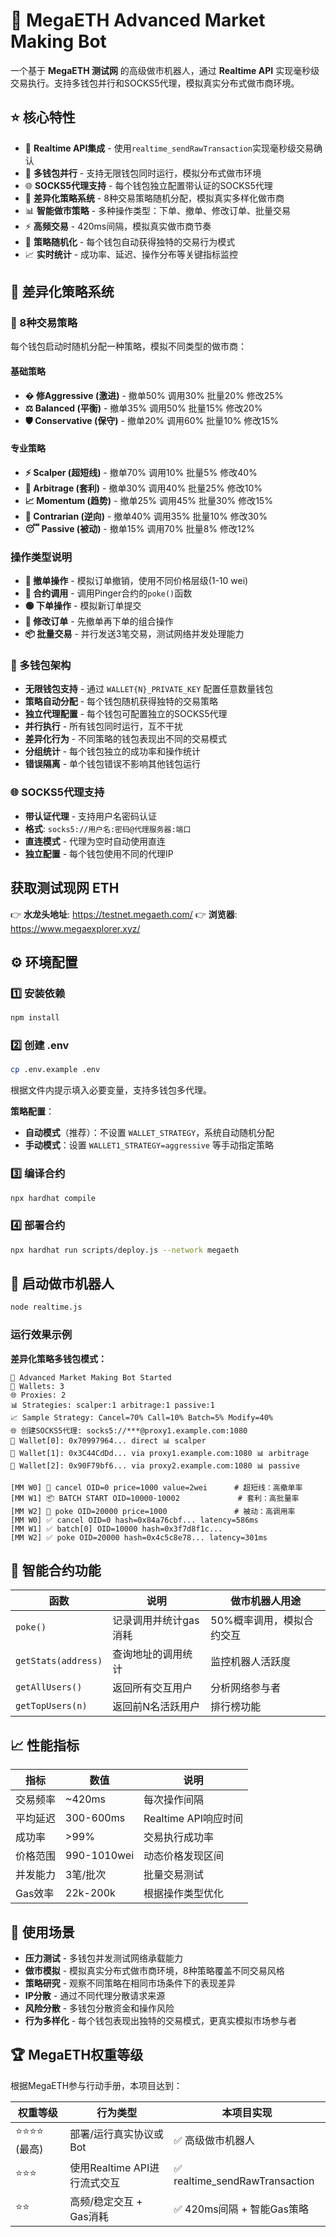 # 🤖 MegaETH Advanced Market Making Bot

一个基于 **MegaETH 测试网** 的高级做市机器人，通过 **Realtime API** 实现毫秒级交易执行。支持多钱包并行和SOCKS5代理，模拟真实分布式做市商环境。

## ⭐ 核心特性

- 🚀 **Realtime API集成** - 使用`realtime_sendRawTransaction`实现毫秒级交易确认
- 👥 **多钱包并行** - 支持无限钱包同时运行，模拟分布式做市环境
- 🌐 **SOCKS5代理支持** - 每个钱包独立配置带认证的SOCKS5代理
- 🎯 **差异化策略系统** - 8种交易策略随机分配，模拟真实多样化做市商
- 📊 **智能做市策略** - 多种操作类型：下单、撤单、修改订单、批量交易
- ⚡ **高频交易** - 420ms间隔，模拟真实做市商节奏
- 🎲 **策略随机化** - 每个钱包自动获得独特的交易行为模式
- 📈 **实时统计** - 成功率、延迟、操作分布等关键指标监控

## 🎯 差异化策略系统

### 🎲 8种交易策略
每个钱包启动时随机分配一种策略，模拟不同类型的做市商：

#### 基础策略
- **� 修Aggressive (激进)** - 撤单50% 调用30% 批量20% 修改25%
- **⚖️ Balanced (平衡)** - 撤单35% 调用50% 批量15% 修改20%  
- **🛡️ Conservative (保守)** - 撤单20% 调用60% 批量10% 修改15%

#### 专业策略
- **⚡ Scalper (超短线)** - 撤单70% 调用10% 批量5% 修改40%
- **🔄 Arbitrage (套利)** - 撤单30% 调用40% 批量25% 修改10%
- **📈 Momentum (趋势)** - 撤单25% 调用45% 批量30% 修改15%
- **🔀 Contrarian (逆向)** - 撤单40% 调用35% 批量10% 修改30%
- **😴 Passive (被动)** - 撤单15% 调用70% 批量8% 修改12%

### 操作类型说明
- **🔴 撤单操作** - 模拟订单撤销，使用不同价格层级(1-10 wei)
- **🔵 合约调用** - 调用Pinger合约的`poke()`函数
- **🟢 下单操作** - 模拟新订单提交
- **🔄 修改订单** - 先撤单再下单的组合操作
- **📦 批量交易** - 并行发送3笔交易，测试网络并发处理能力

### 👥 多钱包架构
- **无限钱包支持** - 通过 `WALLET{N}_PRIVATE_KEY` 配置任意数量钱包
- **策略自动分配** - 每个钱包随机获得独特的交易策略
- **独立代理配置** - 每个钱包可配置独立的SOCKS5代理
- **并行执行** - 所有钱包同时运行，互不干扰
- **差异化行为** - 不同策略的钱包表现出不同的交易模式
- **分组统计** - 每个钱包独立的成功率和操作统计
- **错误隔离** - 单个钱包错误不影响其他钱包运行

### 🌐 SOCKS5代理支持
- **带认证代理** - 支持用户名密码认证
- **格式**: `socks5://用户名:密码@代理服务器:端口`
- **直连模式** - 代理为空时自动使用直连
- **独立配置** - 每个钱包使用不同的代理IP

## 获取测试现网 ETH

👉 **水龙头地址**: https://testnet.megaeth.com/
👉 **浏览器**: https://www.megaexplorer.xyz/

## ⚙️ 环境配置

### 1️⃣ 安装依赖
```bash
npm install
```

### 2️⃣ 创建 .env
```bash
cp .env.example .env
```
根据文件内提示填入必要变量，支持多钱包多代理。

**策略配置**：
- **自动模式**（推荐）：不设置 `WALLET_STRATEGY`，系统自动随机分配
- **手动模式**：设置 `WALLET1_STRATEGY=aggressive` 等手动指定策略

### 3️⃣ 编译合约
```bash
npx hardhat compile
```

### 4️⃣ 部署合约
```bash
npx hardhat run scripts/deploy.js --network megaeth
```

## 🚀 启动做市机器人

```bash
node realtime.js
```

### 运行效果示例

**差异化策略多钱包模式：**
```
🤖 Advanced Market Making Bot Started
👥 Wallets: 3
🌐 Proxies: 2
📊 Strategies: scalper:1 arbitrage:1 passive:1
📈 Sample Strategy: Cancel=70% Call=10% Batch=5% Modify=40%
🌐 创建SOCKS5代理: socks5://***@proxy1.example.com:1080
💼 Wallet[0]: 0x70997964... direct 📊 scalper
💼 Wallet[1]: 0x3C44CdDd... via proxy1.example.com:1080 📊 arbitrage  
💼 Wallet[2]: 0x90F79bf6... via proxy2.example.com:1080 📊 passive

[MM W0] 🔴 cancel OID=0 price=1000 value=2wei      # 超短线：高撤单率
[MM W1] 📦 BATCH START OID=10000-10002             # 套利：高批量率
[MM W2] 🔵 poke OID=20000 price=1000               # 被动：高调用率
[MM W0] ✅ cancel OID=0 hash=0x84a76cbf... latency=586ms
[MM W1] ✅ batch[0] OID=10000 hash=0x3f7d8f1c...
[MM W2] ✅ poke OID=20000 hash=0x4c5c8e78... latency=301ms
```

## 🧠 智能合约功能

| 函数 | 说明 | 做市机器人用途 |
|------|------|----------------|
| `poke()` | 记录调用并统计gas消耗 | 50%概率调用，模拟合约交互 |
| `getStats(address)` | 查询地址的调用统计 | 监控机器人活跃度 |
| `getAllUsers()` | 返回所有交互用户 | 分析网络参与者 |
| `getTopUsers(n)` | 返回前N名活跃用户 | 排行榜功能 |

## 📈 性能指标

| 指标 | 数值 | 说明 |
|------|------|------|
| 交易频率 | ~420ms | 每次操作间隔 |
| 平均延迟 | 300-600ms | Realtime API响应时间 |
| 成功率 | >99% | 交易执行成功率 |
| 价格范围 | 990-1010wei | 动态价格发现区间 |
| 并发能力 | 3笔/批次 | 批量交易测试 |
| Gas效率 | 22k-200k | 根据操作类型优化 |

## 🎯 使用场景

- **压力测试** - 多钱包并发测试网络承载能力
- **做市模拟** - 模拟真实分布式做市商环境，8种策略覆盖不同交易风格
- **策略研究** - 观察不同策略在相同市场条件下的表现差异
- **IP分散** - 通过不同代理分散请求来源
- **风险分散** - 多钱包分散资金和操作风险
- **行为多样化** - 每个钱包表现出独特的交易模式，更真实模拟市场参与者

## 🏆 MegaETH权重等级

根据MegaETH参与行动手册，本项目达到：

| 权重等级 | 行为类型 | 本项目实现 |
|----------|----------|------------|
| ⭐⭐⭐⭐ (最高) | 部署/运行真实协议或Bot | ✅ 高级做市机器人 |
| ⭐⭐⭐ | 使用Realtime API进行流式交互 | ✅ realtime_sendRawTransaction |
| ⭐⭐ | 高频/稳定交互 + Gas消耗 | ✅ 420ms间隔 + 智能Gas策略 |
